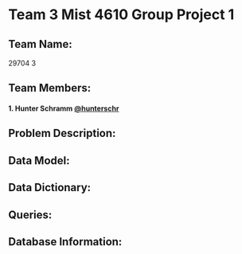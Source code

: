# Team 3 Mist 4610 Group Project 1 

## Team Name:
29704 3

## Team Members:
#### 1. Hunter Schramm [@hunterschr](https://github.com/hunterschr)

## Problem Description:


## Data Model:

## Data Dictionary:

## Queries:

## Database Information:
